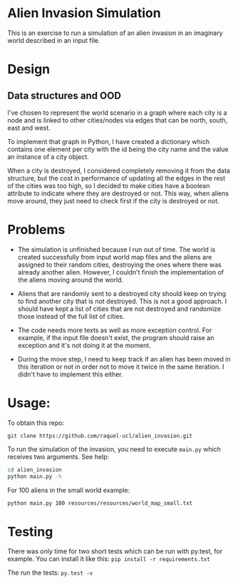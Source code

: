 # Alien Invasion Simulation

This is an exercise to run a simulation of an alien invasion in an imaginary world described in an input file.

# Design

## Data structures and OOD
I've chosen to represent the world scenario in a graph where each city is a node and is linked to other cities/nodes via edges that can be north, south, east and west.

To implement that graph in Python, I have created a dictionary which contains one element per city with the id being the city name and the value an instance of a city object. 

When a city is destroyed, I considered completely removing it from the data structure, but the cost in performance of updating all the edges in the rest of the cities was too high, so I decided to make cities have a boolean attribute to indicate where they are destroyed or not. This way, when aliens move around, they just need to check first if the city is destroyed or not. 


# Problems
* The simulation is unfinished because I run out of time. The world is created successfully from input world map files and the aliens are assigned to their random cities, destroying the ones where there was already another alien. However, I couldn't finish the implementation of the aliens moving around the world. 

* Aliens that are randomly sent to a destroyed city should keep on trying to find another city that is not destroyed. This is not a good approach. I should have kept a list of cities that are not destroyed and randomize those instead of the full list of cities.

* The code needs more texts as well as more exception control. For example, if the input file doesn't exist, the program should raise an exception and it's not doing it at the moment.

* During the move step, I need to keep track if an alien has been moved in this iteration or not in order not to move it twice in the same iteration. I didn't have to implement this either.


# Usage:

To obtain this repo:

`git clone https://github.com/raquel-ucl/alien_invasion.git`

To run the simulation of the invasion, you need to execute `main.py` which receives two arguments. See help:

```bash
cd alien_invasion
python main.py -h
```

For 100 aliens in the small world example:
```bash
python main.py 100 resources/resources/world_map_small.txt
```

# Testing 

There was only time for two short tests which can be run with py.test, for example.
You can install it like this:
`pip install -r requirements.txt`

The run the tests:
`py.test -v`
